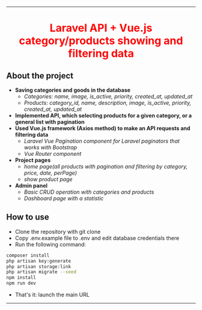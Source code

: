 ***
<h1 align="center" style="color:red;">Laravel API + Vue.js category/products showing and filtering data  </h1>

## About the project

- __Saving categories and goods in the database__
    - _Categories: name, image, is_active, priority, created_at, updated_at_
    - _Products: category_id, name, description, image, is_active, priority, created_at, updated_at_
- __Implemented API, which selecting products for a given category, or a general list with pagination__
- __Used Vue.js framework (Axios method) to make an API requests and filtering data__
    - _Laravel Vue Pagination component for Laravel paginators that works with Bootstrap_
    - _Vue Router component_
- __Project pages__
    - _home page(all products with pagination and filtering by category, price, date, perPage)_
    - _show product page_
- __Admin panel__
    - _Basic CRUD operation with categories and products_
    - _Dashboard page with a statistic_

## How to use

- Clone the repository with git clone
- Copy .env.example file to .env and edit database credentials there
- Run the following command:

```bash
composer install
php artisan key:generate
php artisan storage:link
php artisan migrate --seed
npm install
npm run dev
```

- That's it: launch the main URL

***

